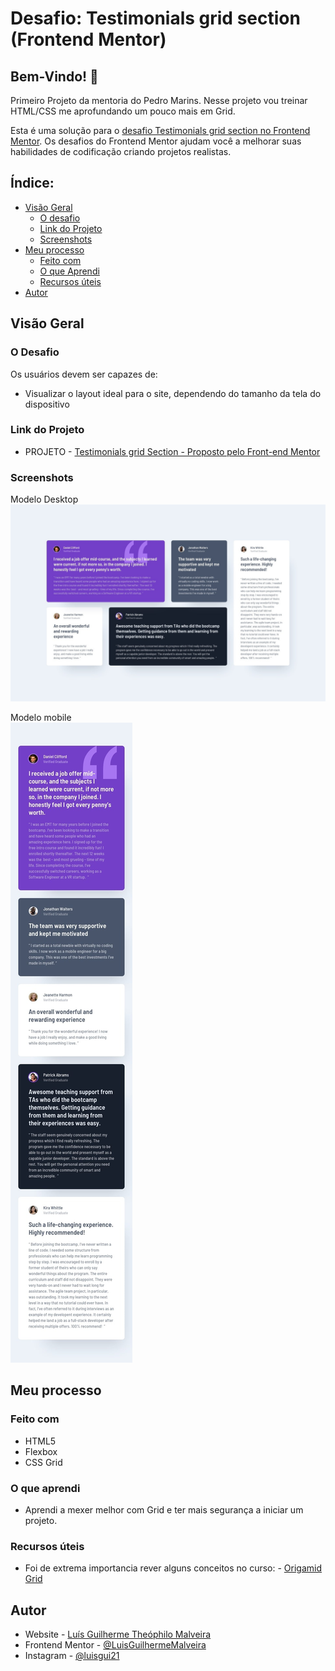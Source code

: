 # Desafio: Testimonials grid section (Frontend Mentor)

## Bem-Vindo! 👋

Primeiro Projeto da mentoria do Pedro Marins. Nesse projeto vou treinar HTML/CSS me aprofundando um pouco mais em Grid.

Esta é uma solução para o [desafio Testimonials grid section no Frontend Mentor](https://www.frontendmentor.io/challenges/testimonials-grid-section-Nnw6J7Un7). Os desafios do Frontend Mentor ajudam você a melhorar suas habilidades de codificação criando projetos realistas.

## Índice:

- [Visão Geral](#visao-geral)
  - [O desafio](#o-desafio)  
  - [Link do Projeto](#link-do-projeto)
  - [Screenshots](#screenshots)
- [Meu processo](#meu-processo)
  - [Feito com](#feito-com)
  - [O que Aprendi](#o-que-aprendi)
  - [Recursos úteis](#recursos-úteis)
- [Autor](#autor)

## Visão Geral

### O Desafio

Os usuários devem ser capazes de:

- Visualizar o layout ideal para o site, dependendo do tamanho da tela do dispositivo

### Link do Projeto

- PROJETO - [Testimonials grid Section - Proposto pelo Front-end Mentor](https://luisguilhermemalveira.github.io/Projeto-Grid.io/)

### Screenshots
Modelo Desktop
<img src="design/desktop-design.jpg" alt="Design Desktop">

Modelo mobile <br>
<img src="design/mobile-design.jpg" alt="Design Mobile">


## Meu processo

### Feito com

- HTML5
- Flexbox
- CSS Grid

### O que aprendi

- Aprendi a mexer melhor com Grid e ter mais segurança a iniciar um projeto.

### Recursos úteis

- Foi de extrema importancia rever alguns conceitos no curso: - [Origamid Grid](https://www.origamid.com/curso/css-grid-layout)

## Autor

- Website - [Luís Guilherme Theóphilo Malveira](https://github.com/LuisGuilhermeMalveira)
- Frontend Mentor - [@LuisGuilhermeMalveira](https://www.frontendmentor.io/profile/LuisGuilhermeMalveira)
- Instagram - [@luisgui21](https://www.instagram.com/luisgui21/)

